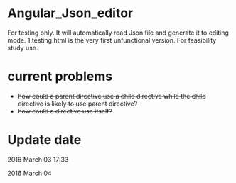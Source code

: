 # Angular_Json_editor
For testing only. It will automatically read Json file and generate it to editing mode. 
1.testing.html is the very first unfunctional version. For feasibility study use.

# current problems
* ~~how could a parent directive use a child directive while the child directive is likely to use parent directive?~~
* ~~how could a directive use itself?~~

# Update date
~~2016 March 03 17:33~~

2016 March 04 
